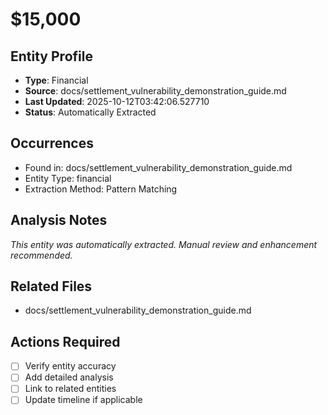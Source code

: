 # $15,000

## Entity Profile
- **Type**: Financial
- **Source**: docs/settlement_vulnerability_demonstration_guide.md
- **Last Updated**: 2025-10-12T03:42:06.527710
- **Status**: Automatically Extracted

## Occurrences
- Found in: docs/settlement_vulnerability_demonstration_guide.md
- Entity Type: financial
- Extraction Method: Pattern Matching

## Analysis Notes
*This entity was automatically extracted. Manual review and enhancement recommended.*

## Related Files
- docs/settlement_vulnerability_demonstration_guide.md

## Actions Required
- [ ] Verify entity accuracy
- [ ] Add detailed analysis
- [ ] Link to related entities
- [ ] Update timeline if applicable
